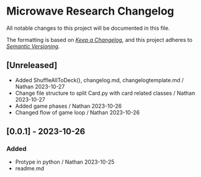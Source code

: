 Microwave Research Changelog
===============================

All notable changes to this project will be documented in this file.

The formatting is based on *[Keep a Changelog](https://keepachangelog.com/en/1.0.0/)*,
and this project adheres to *[Semantic Versioning](https://semver.org/spec/v2.0.0.html)*.

## [Unreleased]
- Added ShuffleAllToDeck(), changelog.md, changelogtemplate.md / Nathan 2023-10-27
- Change file structure to split Card.py with card related classes / Nathan 2023-10-27
- Added game phases / Nathan 2023-10-26
- Changed flow of game loop / Nathan 2023-10-26

## [0.0.1] - 2023-10-26
### Added
- Protype in python / Nathan 2023-10-25
- readme.md
